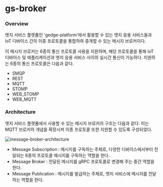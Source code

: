 # gs-broker

### Overview

엣지 서비스 플랫폼인 'gedge-platform'에서 활용할 수 있는 엣지 응용 서비스들과  IoT 디바이스 간의 이종 프로토콜을 통합하여 중개할 수 있는 메시지 브로커이다. 

이 메시지 브로커는 6종의 통신 프로토콜 사용을 지원하며, 해당 프로토콜을 통해 IoT 디바이스 및 애플리케이션과 엣지 응용 서비스 사이의 실시간 통신이 가능하다. 지원하는 6종의 통신 프로토콜은 다음과 같다.

- SMQP
- REST
- MQTT
- STOMP
- WEB_STOMP
- WEB_MQTT


### Architecture

엣지 서비스 플랫폼에서 사용할 수 있는 메시지 브로커의 구조는 다음과 같다. 이는 MQTT 브로커의 개념을 확장시켜 이종 프로토콜 또한 지원할 수 있도록 구성되었다.

![message-broker-architecture](https://user-images.githubusercontent.com/70132781/100324978-4bd5ac00-300b-11eb-87bd-eb0b787d040c.png)

- Message Subscription : 메시지를 구독하는 주체로, 다양한 디바이스에서부터 전달되는 6종의 프로토콜 메시지를 구독하는 역할을 한다.
- Message Broker : 전달된 메시지를 gRPC 프로토콜로 변경해 주는 중간 역할을 한다.
- Message Publication : 메시지를 발급하는 주체로, 엣지 서비스에 메시지를 전달하는 역할을 한다.

